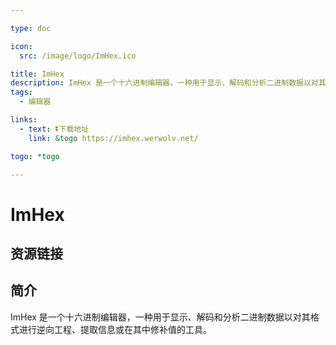 ```yaml
---

type: doc

icon:
  src: /image/logo/ImHex.ico

title: ImHex
description: ImHex 是一个十六进制编辑器，一种用于显示、解码和分析二进制数据以对其格式进行逆向工程、提取信息或在其中修补值的工具。
tags:
  - 编辑器

links:
  - text: ⏬下载地址
    link: &togo https://imhex.werwolv.net/

togo: *togo

---
```


<ShowLogo />

# ImHex

<ShowTags />

<ShowBreadcrumb />

## 资源链接

<ShowLinks />

## 简介

ImHex 是一个十六进制编辑器，一种用于显示、解码和分析二进制数据以对其格式进行逆向工程、提取信息或在其中修补值的工具。

